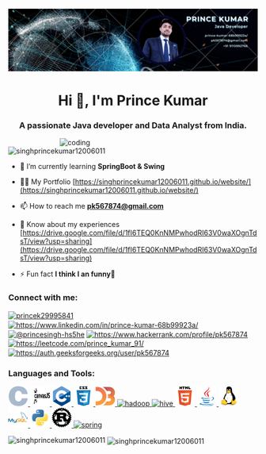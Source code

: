 ![logo](https://github.com/singhprincekumar12006011/singhprincekumar12006011/blob/master/2.png)
<h1 align="center">Hi 👋, I'm Prince Kumar</h1>
<h3 align="center">A passionate Java developer and Data Analyst from India.</h3>
<img align="right" alt="coding" width="400" src="https://gifdb.com/images/high/programming-coding-kira-lena-urzendowsky-yl7f6xjkodtr9eul.gif">
<p align="left"> <img src="https://komarev.com/ghpvc/?username=singhprincekumar12006011&label=Profile%20views&color=0e75b6&style=flat" alt="singhprincekumar12006011" /> </p>

- 🌱 I’m currently learning **SpringBoot & Swing**

- 👨‍💻 My Portfolio [https://singhprincekumar12006011.github.io/website/](https://singhprincekumar12006011.github.io/website/)

- 📫 How to reach me **pk567874@gmail.com**

- 📄 Know about my experiences [https://drive.google.com/file/d/1fI6TEQ0KnNMPwhodRI63V0waXOgnTdsT/view?usp=sharing](https://drive.google.com/file/d/1fI6TEQ0KnNMPwhodRI63V0waXOgnTdsT/view?usp=sharing)

- ⚡ Fun fact **I think I an funny🤪**

<h3 align="left">Connect with me:</h3>
<p align="left">
<a href="https://twitter.com/princek29995841" target="blank"><img align="center" src="https://raw.githubusercontent.com/rahuldkjain/github-profile-readme-generator/master/src/images/icons/Social/twitter.svg" alt="princek29995841" height="30" width="40" /></a>
<a href="https://linkedin.com/in/https://www.linkedin.com/in/prince-kumar-68b99923a/" target="blank"><img align="center" src="https://raw.githubusercontent.com/rahuldkjain/github-profile-readme-generator/master/src/images/icons/Social/linked-in-alt.svg" alt="https://www.linkedin.com/in/prince-kumar-68b99923a/" height="30" width="40" /></a>
<a href="https://www.youtube.com/c/@princesingh-hs5he" target="blank"><img align="center" src="https://raw.githubusercontent.com/rahuldkjain/github-profile-readme-generator/master/src/images/icons/Social/youtube.svg" alt="@princesingh-hs5he" height="30" width="40" /></a>
<a href="https://www.hackerrank.com/https://www.hackerrank.com/profile/pk567874" target="blank"><img align="center" src="https://raw.githubusercontent.com/rahuldkjain/github-profile-readme-generator/master/src/images/icons/Social/hackerrank.svg" alt="https://www.hackerrank.com/profile/pk567874" height="30" width="40" /></a>
<a href="https://www.leetcode.com/https://leetcode.com/prince_kumar_91/" target="blank"><img align="center" src="https://raw.githubusercontent.com/rahuldkjain/github-profile-readme-generator/master/src/images/icons/Social/leet-code.svg" alt="https://leetcode.com/prince_kumar_91/" height="30" width="40" /></a>
<a href="https://auth.geeksforgeeks.org/user/https://auth.geeksforgeeks.org/user/pk567874" target="blank"><img align="center" src="https://raw.githubusercontent.com/rahuldkjain/github-profile-readme-generator/master/src/images/icons/Social/geeks-for-geeks.svg" alt="https://auth.geeksforgeeks.org/user/pk567874" height="30" width="40" /></a>
</p>

<h3 align="left">Languages and Tools:</h3>
<p align="left"> <a href="https://www.cprogramming.com/" target="_blank" rel="noreferrer"> <img src="https://raw.githubusercontent.com/devicons/devicon/master/icons/c/c-original.svg" alt="c" width="40" height="40"/> </a> <a href="https://canvasjs.com" target="_blank" rel="noreferrer"> <img src="https://raw.githubusercontent.com/Hardik0307/Hardik0307/master/assets/canvasjs-charts.svg" alt="canvasjs" width="40" height="40"/> </a> <a href="https://www.w3schools.com/cpp/" target="_blank" rel="noreferrer"> <img src="https://raw.githubusercontent.com/devicons/devicon/master/icons/cplusplus/cplusplus-original.svg" alt="cplusplus" width="40" height="40"/> </a> <a href="https://www.w3schools.com/css/" target="_blank" rel="noreferrer"> <img src="https://raw.githubusercontent.com/devicons/devicon/master/icons/css3/css3-original-wordmark.svg" alt="css3" width="40" height="40"/> </a> <a href="https://d3js.org/" target="_blank" rel="noreferrer"> <img src="https://raw.githubusercontent.com/devicons/devicon/master/icons/d3js/d3js-original.svg" alt="d3js" width="40" height="40"/> </a> <a href="https://hadoop.apache.org/" target="_blank" rel="noreferrer"> <img src="https://www.vectorlogo.zone/logos/apache_hadoop/apache_hadoop-icon.svg" alt="hadoop" width="40" height="40"/> </a> <a href="https://hive.apache.org/" target="_blank" rel="noreferrer"> <img src="https://www.vectorlogo.zone/logos/apache_hive/apache_hive-icon.svg" alt="hive" width="40" height="40"/> </a> <a href="https://www.w3.org/html/" target="_blank" rel="noreferrer"> <img src="https://raw.githubusercontent.com/devicons/devicon/master/icons/html5/html5-original-wordmark.svg" alt="html5" width="40" height="40"/> </a> <a href="https://www.java.com" target="_blank" rel="noreferrer"> <img src="https://raw.githubusercontent.com/devicons/devicon/master/icons/java/java-original.svg" alt="java" width="40" height="40"/> </a> <a href="https://www.linux.org/" target="_blank" rel="noreferrer"> <img src="https://raw.githubusercontent.com/devicons/devicon/master/icons/linux/linux-original.svg" alt="linux" width="40" height="40"/> </a> <a href="https://www.mysql.com/" target="_blank" rel="noreferrer"> <img src="https://raw.githubusercontent.com/devicons/devicon/master/icons/mysql/mysql-original-wordmark.svg" alt="mysql" width="40" height="40"/> </a> <a href="https://www.python.org" target="_blank" rel="noreferrer"> <img src="https://raw.githubusercontent.com/devicons/devicon/master/icons/python/python-original.svg" alt="python" width="40" height="40"/> </a> <a href="https://www.rust-lang.org" target="_blank" rel="noreferrer"> <img src="https://raw.githubusercontent.com/devicons/devicon/master/icons/rust/rust-plain.svg" alt="rust" width="40" height="40"/> </a> <a href="https://spring.io/" target="_blank" rel="noreferrer"> <img src="https://www.vectorlogo.zone/logos/springio/springio-icon.svg" alt="spring" width="40" height="40"/> </a> </p>

<p><img align="left" src="https://github-readme-stats.vercel.app/api/top-langs?username=singhprincekumar12006011&show_icons=true&locale=en&layout=compact" alt="singhprincekumar12006011" /></p>


<p>&nbsp;<img align="center" src="https://github-readme-stats.vercel.app/api?username=singhprincekumar12006011&show_icons=true&locale=en" alt="singhprincekumar12006011" /></p>
